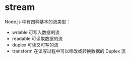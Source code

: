 # stream

Node.js 中有四种基本的流类型：

- wriable 可写入数据的流
- readable 可读取数据的流
- duplex 可读又可写的流
- transform  在读写过程中可以修改或转换数据的 Duplex 流





